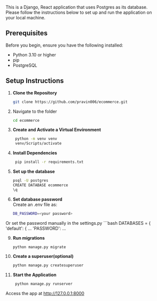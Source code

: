 This is a Django, React application that uses Postgres as its database. Please follow the instructions below to set up and run the application on your local machine.

## Prerequisites

Before you begin, ensure you have the following installed:
- Python 3.10 or higher
- pip
- PostgreSQL

## Setup Instructions

1. **Clone the Repository**
   ```bash
   git clone https://github.com/pravin006/ecommerce.git

2. Navigate to the folder
   ```bash
   cd ecommerce
   
5. **Create and Activate a Virtual Environment**
   ```bash
    python -m venv venv
    venv/Scripts/activate
   
6. **Install Dependencies**
   ```bash
    pip install -r requirements.txt

7. **Set up the database**
   ```bash
   psql -U postgres
   CREATE DATABASE ecommerce
   \q

8. **Set database password**  
Create an .env file as:
    ```bash
    DB_PASSWORD=<your password>

Or set the password manually in the settings.py
    ```bash
    DATABASES = {
    'default': {
    ...
        'PASSWORD': <your password>
    ...

9. **Run migrations**
    ```bash
    python manage.py migrate

10. **Create a superuser(optional)**
    ```bash
    python manage.py createsuperuser

7. **Start the Application**
   ```bash
    python manage.py runserver

Access the app at http://127.0.0.1:8000


